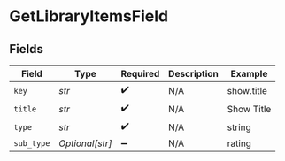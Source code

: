 # GetLibraryItemsField


## Fields

| Field              | Type               | Required           | Description        | Example            |
| ------------------ | ------------------ | ------------------ | ------------------ | ------------------ |
| `key`              | *str*              | :heavy_check_mark: | N/A                | show.title         |
| `title`            | *str*              | :heavy_check_mark: | N/A                | Show Title         |
| `type`             | *str*              | :heavy_check_mark: | N/A                | string             |
| `sub_type`         | *Optional[str]*    | :heavy_minus_sign: | N/A                | rating             |
